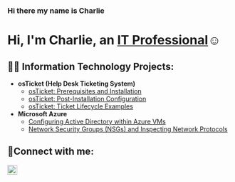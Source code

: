 ### Hi there my name is Charlie
<h1>Hi, I'm Charlie, an <a href="https://linkedin.com/in/charlie-torres-26b004276">IT Professional</a>☺</h1> 

<h2>👨‍💻 Information Technology Projects:</h2>

- <b>osTicket (Help Desk Ticketing System)</b>
  - [osTicket: Prerequisites and Installation](https://github.com/charlieTorres84/osticket-prereqs)
  - [osTicket: Post-Installation Configuration](https://github.com/CharlieTorres84/post-install-config)
  - [osTicket: Ticket Lifecycle Examples](https://github.com/CharlieTorres84/ticket-lifecycle)
- <b>Microsoft Azure</b>
  - [Configuring  Active Directory within Azure VMs](https://github.com/CharlieTorres84/configure-ad)
  - [Network Security Groups (NSGs) and Inspecting Network Protocols](https://github.com/CharlieTorres84/azure-network-protocols)

<h2>🤳Connect with me:</h2>

[<img align="left" alt="Charlie | LinkedIn" width="22px" src="https://cdn.jsdelivr.net/npm/simple-icons@v3/icons/linkedin.svg" />][linkedin]

[linkedin]: https://linkedin.com/in/charlie-torres84

